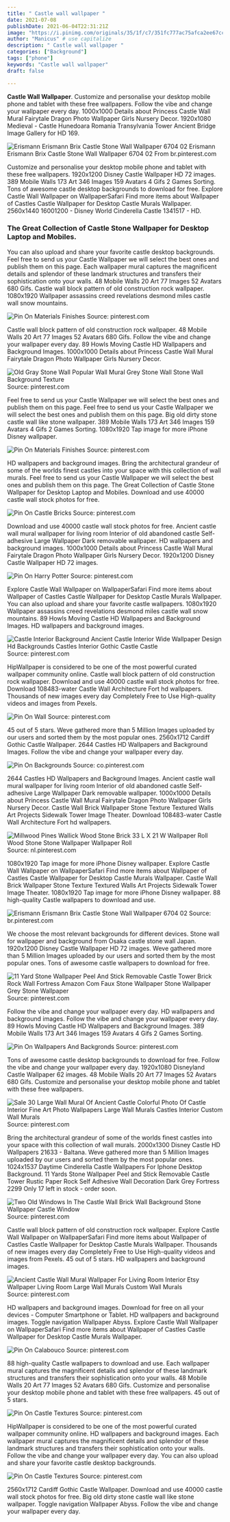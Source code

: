 ```yaml
---
title: " Castle wall wallpaper "
date: 2021-07-08
publishDate: 2021-06-04T22:31:21Z
image: "https://i.pinimg.com/originals/35/1f/c7/351fc777ac75afca2ee67ccdd82b0d53.jpg"
author: "Manicus" # use capitalize
description: " Castle wall wallpaper "
categories: ["Background"]
tags: ["phone"]
keywords: "Castle wall wallpaper"
draft: false

---
```



**Castle Wall Wallpaper**. Customize and personalise your desktop mobile phone and tablet with these free wallpapers. Follow the vibe and change your wallpaper every day. 1000x1000 Details about Princess Castle Wall Mural Fairytale Dragon Photo Wallpaper Girls Nursery Decor. 1920x1080 Medieval - Castle Hunedoara Romania Transylvania Tower Ancient Bridge Image Gallery for HD 169.

![Erismann Erismann Brix Castle Stone Wall Wallpaper 6704 02](https://i.pinimg.com/originals/6c/a3/b9/6ca3b979ae8c026c20cae7bdb3b8bedc.jpg "Erismann Erismann Brix Castle Stone Wall Wallpaper 6704 02")
Erismann Erismann Brix Castle Stone Wall Wallpaper 6704 02 From br.pinterest.com


Customize and personalise your desktop mobile phone and tablet with these free wallpapers. 1920x1200 Disney Castle Wallpaper HD 72 images. 389 Mobile Walls 173 Art 346 Images 159 Avatars 4 Gifs 2 Games Sorting. Tons of awesome castle desktop backgrounds to download for free. Explore Castle Wall Wallpaper on WallpaperSafari Find more items about Wallpaper of Castles Castle Wallpaper for Desktop Castle Murals Wallpaper. 2560x1440 16001200 - Disney World Cinderella Castle 1341517 - HD.

### The Great Collection of Castle Stone Wallpaper for Desktop Laptop and Mobiles.

You can also upload and share your favorite castle desktop backgrounds. Feel free to send us your Castle Wallpaper we will select the best ones and publish them on this page. Each wallpaper mural captures the magnificent details and splendor of these landmark structures and transfers their sophistication onto your walls. 48 Mobile Walls 20 Art 77 Images 52 Avatars 680 Gifs. Castle wall block pattern of old construction rock wallpaper. 1080x1920 Wallpaper assassins creed revelations desmond miles castle wall snow mountains.


![Pin On Materials Finishes](https://i.pinimg.com/originals/d2/a2/20/d2a22041c705783a4809edf36679450b.jpg "Pin On Materials Finishes")
Source: pinterest.com

Castle wall block pattern of old construction rock wallpaper. 48 Mobile Walls 20 Art 77 Images 52 Avatars 680 Gifs. Follow the vibe and change your wallpaper every day. 89 Howls Moving Castle HD Wallpapers and Background Images. 1000x1000 Details about Princess Castle Wall Mural Fairytale Dragon Photo Wallpaper Girls Nursery Decor.

![Old Gray Stone Wall Popular Wall Mural Grey Stone Wall Stone Wall Background Texture](https://i.pinimg.com/736x/f8/9a/78/f89a78e76326f2fb5cd3919734cb7049.jpg "Old Gray Stone Wall Popular Wall Mural Grey Stone Wall Stone Wall Background Texture")
Source: pinterest.com

Feel free to send us your Castle Wallpaper we will select the best ones and publish them on this page. Feel free to send us your Castle Wallpaper we will select the best ones and publish them on this page. Big old dirty stone castle wall like stone wallpaper. 389 Mobile Walls 173 Art 346 Images 159 Avatars 4 Gifs 2 Games Sorting. 1080x1920 Tap image for more iPhone Disney wallpaper.

![Pin On Materials Finishes](https://i.pinimg.com/originals/d6/30/e1/d630e1af104eaee9d479ae1f7673d47e.jpg "Pin On Materials Finishes")
Source: pinterest.com

HD wallpapers and background images. Bring the architectural grandeur of some of the worlds finest castles into your space with this collection of wall murals. Feel free to send us your Castle Wallpaper we will select the best ones and publish them on this page. The Great Collection of Castle Stone Wallpaper for Desktop Laptop and Mobiles. Download and use 40000 castle wall stock photos for free.

![Pin On Castle Bricks](https://i.pinimg.com/originals/99/5d/8d/995d8d5aa5b7f22b54d91a8175966149.jpg "Pin On Castle Bricks")
Source: pinterest.com

Download and use 40000 castle wall stock photos for free. Ancient castle wall mural wallpaper for living room Interior of old abandoned castle Self-adhesive Large Wallpaper Dark removable wallpaper. HD wallpapers and background images. 1000x1000 Details about Princess Castle Wall Mural Fairytale Dragon Photo Wallpaper Girls Nursery Decor. 1920x1200 Disney Castle Wallpaper HD 72 images.

![Pin On Harry Potter](https://i.pinimg.com/originals/fc/78/62/fc7862e60403a0bec63fc8af69fc027c.png "Pin On Harry Potter")
Source: pinterest.com

Explore Castle Wall Wallpaper on WallpaperSafari Find more items about Wallpaper of Castles Castle Wallpaper for Desktop Castle Murals Wallpaper. You can also upload and share your favorite castle wallpapers. 1080x1920 Wallpaper assassins creed revelations desmond miles castle wall snow mountains. 89 Howls Moving Castle HD Wallpapers and Background Images. HD wallpapers and background images.

![Castle Interior Background Ancient Castle Interior Wide Wallpaper Design Hd Backgrounds Castles Interior Gothic Castle Castle](https://i.pinimg.com/originals/f5/31/b6/f531b6e282be17a60dc4e7d48e11b498.jpg "Castle Interior Background Ancient Castle Interior Wide Wallpaper Design Hd Backgrounds Castles Interior Gothic Castle Castle")
Source: pinterest.com

HipWallpaper is considered to be one of the most powerful curated wallpaper community online. Castle wall block pattern of old construction rock wallpaper. Download and use 40000 castle wall stock photos for free. Download 108483-water Castle Wall Architecture Fort hd wallpapers. Thousands of new images every day Completely Free to Use High-quality videos and images from Pexels.

![Pin On Wall](https://i.pinimg.com/474x/01/06/c1/0106c144498ef745fca7c06b9cd479da.jpg "Pin On Wall")
Source: pinterest.com

45 out of 5 stars. Weve gathered more than 5 Million Images uploaded by our users and sorted them by the most popular ones. 2560x1712 Cardiff Gothic Castle Wallpaper. 2644 Castles HD Wallpapers and Background Images. Follow the vibe and change your wallpaper every day.

![Pin On Backgrounds](https://i.pinimg.com/originals/69/76/af/6976af06ef797fd50e705a153f8fda0a.jpg "Pin On Backgrounds")
Source: co.pinterest.com

2644 Castles HD Wallpapers and Background Images. Ancient castle wall mural wallpaper for living room Interior of old abandoned castle Self-adhesive Large Wallpaper Dark removable wallpaper. 1000x1000 Details about Princess Castle Wall Mural Fairytale Dragon Photo Wallpaper Girls Nursery Decor. Castle Wall Brick Wallpaper Stone Texture Textured Walls Art Projects Sidewalk Tower Image Theater. Download 108483-water Castle Wall Architecture Fort hd wallpapers.

![Millwood Pines Wallick Wood Stone Brick 33 L X 21 W Wallpaper Roll Wood Stone Stone Wallpaper Wallpaper Roll](https://i.pinimg.com/474x/ef/75/2f/ef752f687f8f56d810a169a30c42f37f.jpg "Millwood Pines Wallick Wood Stone Brick 33 L X 21 W Wallpaper Roll Wood Stone Stone Wallpaper Wallpaper Roll")
Source: nl.pinterest.com

1080x1920 Tap image for more iPhone Disney wallpaper. Explore Castle Wall Wallpaper on WallpaperSafari Find more items about Wallpaper of Castles Castle Wallpaper for Desktop Castle Murals Wallpaper. Castle Wall Brick Wallpaper Stone Texture Textured Walls Art Projects Sidewalk Tower Image Theater. 1080x1920 Tap image for more iPhone Disney wallpaper. 88 high-quality Castle wallpapers to download and use.

![Erismann Erismann Brix Castle Stone Wall Wallpaper 6704 02](https://i.pinimg.com/originals/6c/a3/b9/6ca3b979ae8c026c20cae7bdb3b8bedc.jpg "Erismann Erismann Brix Castle Stone Wall Wallpaper 6704 02")
Source: br.pinterest.com

We choose the most relevant backgrounds for different devices. Stone wall for wallpaper and background from Osaka castle stone wall Japan. 1920x1200 Disney Castle Wallpaper HD 72 images. Weve gathered more than 5 Million Images uploaded by our users and sorted them by the most popular ones. Tons of awesome castle wallpapers to download for free.

![11 Yard Stone Wallpaper Peel And Stick Removable Castle Tower Brick Rock Wall Fortress Amazon Com Faux Stone Wallpaper Stone Wallpaper Grey Stone Wallpaper](https://i.pinimg.com/originals/99/e1/c6/99e1c60d9507578e19e2beb1ead65e0e.png "11 Yard Stone Wallpaper Peel And Stick Removable Castle Tower Brick Rock Wall Fortress Amazon Com Faux Stone Wallpaper Stone Wallpaper Grey Stone Wallpaper")
Source: pinterest.com

Follow the vibe and change your wallpaper every day. HD wallpapers and background images. Follow the vibe and change your wallpaper every day. 89 Howls Moving Castle HD Wallpapers and Background Images. 389 Mobile Walls 173 Art 346 Images 159 Avatars 4 Gifs 2 Games Sorting.

![Pin On Wallpapers And Backgronds](https://i.pinimg.com/originals/c9/61/11/c96111584eb51eb45ba0103126a1024b.jpg "Pin On Wallpapers And Backgronds")
Source: pinterest.com

Tons of awesome castle desktop backgrounds to download for free. Follow the vibe and change your wallpaper every day. 1920x1080 Disneyland Castle Wallpaper 62 images. 48 Mobile Walls 20 Art 77 Images 52 Avatars 680 Gifs. Customize and personalise your desktop mobile phone and tablet with these free wallpapers.

![Sale 30 Large Wall Mural Of Ancient Castle Colorful Photo Of Castle Interior Fine Art Photo Wallpapers Large Wall Murals Castles Interior Custom Wall Murals](https://i.pinimg.com/originals/42/e2/97/42e2972331886bfeded5574461313be1.jpg "Sale 30 Large Wall Mural Of Ancient Castle Colorful Photo Of Castle Interior Fine Art Photo Wallpapers Large Wall Murals Castles Interior Custom Wall Murals")
Source: pinterest.com

Bring the architectural grandeur of some of the worlds finest castles into your space with this collection of wall murals. 2000x1300 Disney Castle HD Wallpapers 21633 - Baltana. Weve gathered more than 5 Million Images uploaded by our users and sorted them by the most popular ones. 1024x1537 Daytime Cinderella Castle Wallpapers For Iphone Desktop Background. 11 Yards Stone Wallpaper Peel and Stick Removable Castle Tower Rustic Paper Rock Self Adhesive Wall Decoration Dark Grey Fortress 2299 Only 17 left in stock - order soon.

![Two Old Windows In The Castle Wall Brick Wall Background Stone Wallpaper Castle Window](https://i.pinimg.com/originals/1b/1a/3a/1b1a3a5b29c920e3613059ab3bdf118f.jpg "Two Old Windows In The Castle Wall Brick Wall Background Stone Wallpaper Castle Window")
Source: pinterest.com

Castle wall block pattern of old construction rock wallpaper. Explore Castle Wall Wallpaper on WallpaperSafari Find more items about Wallpaper of Castles Castle Wallpaper for Desktop Castle Murals Wallpaper. Thousands of new images every day Completely Free to Use High-quality videos and images from Pexels. 45 out of 5 stars. HD wallpapers and background images.

![Ancient Castle Wall Mural Wallpaper For Living Room Interior Etsy Wallpaper Living Room Large Wall Murals Custom Wall Murals](https://i.pinimg.com/736x/53/57/5a/53575a33f6f63c9026b4b7a658024212.jpg "Ancient Castle Wall Mural Wallpaper For Living Room Interior Etsy Wallpaper Living Room Large Wall Murals Custom Wall Murals")
Source: pinterest.com

HD wallpapers and background images. Download for free on all your devices - Computer Smartphone or Tablet. HD wallpapers and background images. Toggle navigation Wallpaper Abyss. Explore Castle Wall Wallpaper on WallpaperSafari Find more items about Wallpaper of Castles Castle Wallpaper for Desktop Castle Murals Wallpaper.

![Pin On Calabouco](https://i.pinimg.com/736x/28/ad/07/28ad0759e7119949735a00057169bb8d.jpg "Pin On Calabouco")
Source: pinterest.com

88 high-quality Castle wallpapers to download and use. Each wallpaper mural captures the magnificent details and splendor of these landmark structures and transfers their sophistication onto your walls. 48 Mobile Walls 20 Art 77 Images 52 Avatars 680 Gifs. Customize and personalise your desktop mobile phone and tablet with these free wallpapers. 45 out of 5 stars.

![Pin On Castle Textures](https://i.pinimg.com/originals/cb/e6/44/cbe644edefe0b4ec462aceed0e7d6d79.jpg "Pin On Castle Textures")
Source: pinterest.com

HipWallpaper is considered to be one of the most powerful curated wallpaper community online. HD wallpapers and background images. Each wallpaper mural captures the magnificent details and splendor of these landmark structures and transfers their sophistication onto your walls. Follow the vibe and change your wallpaper every day. You can also upload and share your favorite castle desktop backgrounds.

![Pin On Castle Textures](https://i.pinimg.com/originals/35/1f/c7/351fc777ac75afca2ee67ccdd82b0d53.jpg "Pin On Castle Textures")
Source: pinterest.com

2560x1712 Cardiff Gothic Castle Wallpaper. Download and use 40000 castle wall stock photos for free. Big old dirty stone castle wall like stone wallpaper. Toggle navigation Wallpaper Abyss. Follow the vibe and change your wallpaper every day.

